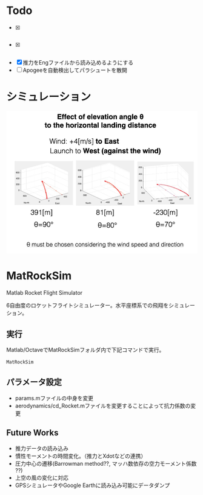 # Todo
- [x] ~~~パラシュートのシミュレーションの改善（風が全く関係ない）~~~
- [x] ~~~パラシュートのシミュレーション時間刻みが大きい？~~~
- [x] 推力をEngファイルから読み込めるようにする
- [ ] Apogeeを自動検出してパラシュートを散開

# シミュレーション
![](result/compareison_elevation.jpg)


# MatRockSim

Matlab Rocket Flight Simulator

6自由度のロケットフライトシミュレーター。水平座標系での飛翔をシミュレーション。

## 実行
Matlab/OctaveでMatRockSimフォルダ内で下記コマンドで実行。

    MatRockSim


## パラメータ設定
- params.mファイルの中身を変更
- aerodynamics/cd_Rocket.mファイルを変更することによって抗力係数の変更

## Future Works
- 推力データの読み込み
- 慣性モーメントの時間変化。（推力とXdotなどの連携）
- 圧力中心の遷移(Barrowman method??, マッハ数依存の空力モーメント係数 ??)
- 上空の風の変化に対応
- GPSシミュレータやGoogle Earthに読み込み可能にデータダンプ